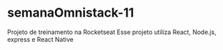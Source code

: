 # semanaOmnistack-11
Projeto de treinamento na Rocketseat
Esse projeto utiliza React, Node.js, express e React Native
